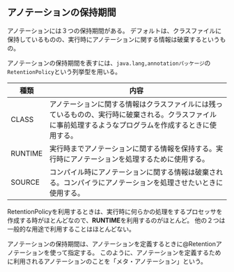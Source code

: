 ## アノテーションの保持期間

アノテーションには３つの保持期間がある。
デフォルトは、クラスファイルに保持しているものの、実行時にアノテーションに関する情報は破棄するというもの。

アノテーションの保持期間を表すには、`java.lang,annotationパッケージ`の`RetentionPolicy`という列挙型を用いる。

種類|内容
--|--
CLASS|アノテーションに関する情報はクラスファイルには残っているものの、実行時に破棄される。クラスファイルに事前処理するようなプログラムを作成するときに使用する。
RUNTIME|実行時までアノテーションに関する情報を保持する。実行時にアノテーションを処理するために使用する。
SOURCE|コンパイル時にアノテーションに関する情報は破棄される。コンパイラにアノテーションを処理させたいときに使用する。

RetentionPolicyを利用するときは、実行時に何らかの処理をするプロセッサを作成する時がほとんどなので、**RUNTIME**を利用するのがほとんど。
他の２つは一般的な用途で利用することはほとんどない。

アノテーションの保持期間は、アノテーションを定義するときに@Retentionアノテーションを使って指定する。
このように、アノテーションを定義するために利用されるアノテーションのことを「メタ・アノテーション」という。


